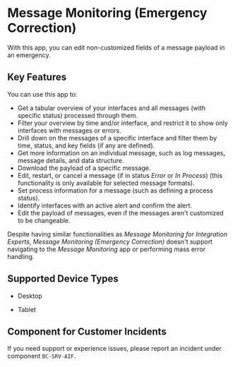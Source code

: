 <!-- loio4330ce7cfbfa41869d4659e75ae3b6c9 -->

# Message Monitoring \(Emergency Correction\)



With this app, you can edit non-customized fields of a message payload in an emergency.



## Key Features

You can use this app to:



-   Get a tabular overview of your interfaces and all messages \(with specific status\) processed through them.
-   Filter your overview by time and/or interface, and restrict it to show only interfaces with messages or errors.
-   Drill down on the messages of a specific interface and filter them by time, status, and key fields \(if any are defined\).
-   Get more information on an individual message, such as log messages, message details, and data structure.
-   Download the payload of a specific message.
-   Edit, restart, or cancel a message \(if in status *Error* or *In Process*\) \(this functionality is only available for selected message formats\).
-   Set process information for a message \(such as defining a process status\).
-   Identify interfaces with an active alert and confirm the alert.
-   Edit the payload of messages, even if the messages aren't customized to be changeable.

Despite having similar functionalities as *Message Monitoring for Integration Experts*, *Message Monitoring \(Emergency Correction\)* doesn't support navigating to the *Message Monitoring* app or performing mass error handling.



<a name="loio4330ce7cfbfa41869d4659e75ae3b6c9__supported_devices"/>

## Supported Device Types

-   Desktop

-   Tablet




<a name="loio4330ce7cfbfa41869d4659e75ae3b6c9__customer_component"/>

## Component for Customer Incidents

If you need support or experience issues, please report an incident under component `BC-SRV-AIF`.


